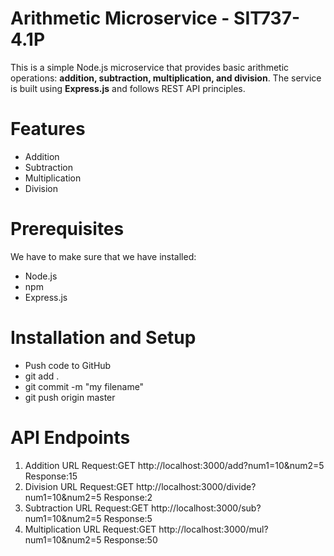 # Arithmetic Microservice - SIT737-4.1P
This is a simple Node.js microservice that provides basic arithmetic operations: **addition, subtraction, multiplication, and division**. The service is built using **Express.js** and follows REST API principles.
# Features
- Addition
- Subtraction
- Multiplication
- Division
# Prerequisites
We have to make sure that we have installed:
- Node.js
- npm
- Express.js
# Installation and Setup
- Push code to GitHub
- git add .
- git commit -m "my filename"
- git push origin master
# API Endpoints
1. Addition
URL
Request:GET http://localhost:3000/add?num1=10&num2=5
Response:15
2. Division
URL
Request:GET http://localhost:3000/divide?num1=10&num2=5
Response:2
3. Subtraction
URL
Request:GET http://localhost:3000/sub?num1=10&num2=5
Response:5
4. Multiplication
URL
Request:GET http://localhost:3000/mul?num1=10&num2=5
Response:50